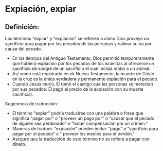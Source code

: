 # Expiación, expiar

## Definición: 

Los términos "expiar" y "expiación" se refieren a cómo Dios proveyó un sacrificio para pagar por los pecados de las personas y calmar su ira por causa del pecado.

* En los tiempos del Antiguo Testamento, Dios permitió temporeramente que hubiera expiación por los pecados de los israelitas al ofrecerse un sacrificio de sangre de un sacrificio el cual incluía matar a un animal.
* Así como está registrado en ek Nuevo Testamento, la muerte de Cristo en la cruz es la única verdadera y permanente expiación para el pecado.
* Cuando Jesús  murió, Él tomó el castigo que las personas se merecían por sus pecados. Él pagó el precio de la expiación con su muerte sacrificial.

Sugerencia de traducción:

* El término "expiar" podría traducirse con una palabra o frase que significa "pagar por" o "proveer un pago por" o "causar que el pecado de alguien sea perdonado" o "hacer compensación por un crimen."
* Maneras de traducir "expiación" pueden incluir "pago" o "sacrificio para pagar por el pecado" o " proveer los medios para el perdón."
* Asegure que la traducción de este término no se refiera a pagar con dinero.

